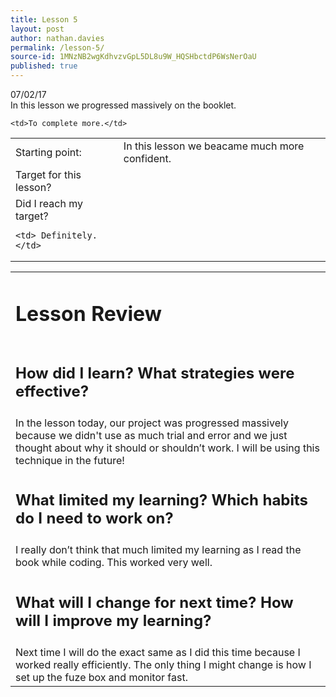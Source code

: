 ```yaml
---
title: Lesson 5
layout: post
author: nathan.davies
permalink: /lesson-5/
source-id: 1MNzNB2wgKdhvzvGpL5DL8u9W_HQSHbctdP6WsNerOaU
published: true
---
```


   07/02/17<br/>
   In this lesson we progressed massively on the booklet.

<table>
  <tr>
    <td>Starting point:</td>
    <td>In this lesson we beacame much more confident.</td>
  </tr>
  <tr>
    <td>Target for this lesson?</td>
    
    <td>To complete more.</td>
  </tr>
  <tr>
    <td>Did I reach my target? 
    
    <td> Definitely.</td>
  </tr>
</table>


<table>
  <tr>
  <td><h1>Lesson Review</h1></td>
  </tr>
  <tr>
  <td><h2>How did I learn? What strategies were effective?</h2></td>
  </tr>
  <tr>
    <td>In the lesson today, our project was progressed massively because we didn't use as much trial and error and we just thought about why it should or shouldn’t work. I will be using this technique in the future!</td>
  </tr>
  <tr>
  <td><h2>What limited my learning? Which habits do I need to work on?</h2></td>
  </tr>
  <tr>
    <td>I really don’t think that much limited my learning as I read the book while coding. This worked very well.</td>
  </tr>
  <tr>
  <td><h2>What will I change for next time? How will I improve my learning?</h2></td>
  </tr>
  <tr>
    <td>Next time I will do the exact same as I did this time because I worked really efficiently. The only thing I might change is how I set up the fuze box and monitor fast.</td>
  </tr>
</table>


